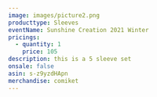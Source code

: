 ```yaml
---
image: images/picture2.png
producttype: Sleeves
eventName: Sunshine Creation 2021 Winter
pricings:
  - quantity: 1
    price: 105
description: this is a 5 sleeve set
onsale: false
asin: s-z9yzdHApn
merchandise: comiket
---
```

